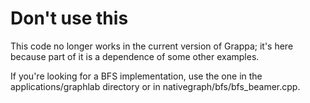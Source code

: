 
# Don't use this

This code no longer works in the current version of Grappa; it's here because part of it is a dependence of some other examples.

If you're looking for a BFS implementation, use the one in the applications/graphlab directory or in nativegraph/bfs/bfs_beamer.cpp.

